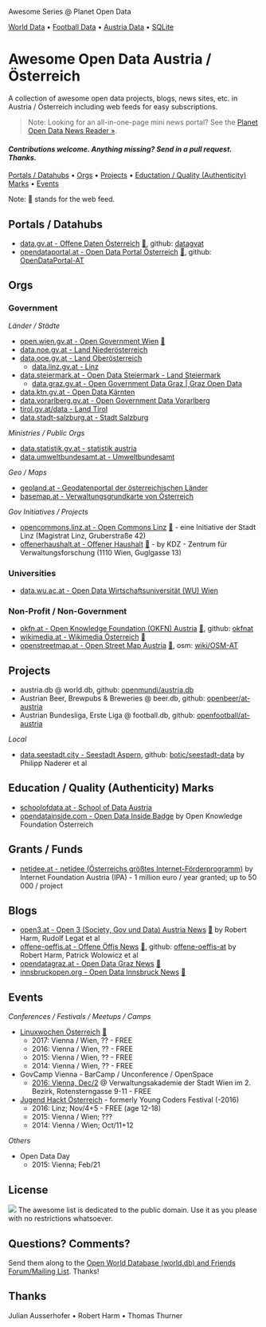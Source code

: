 Awesome Series @ Planet Open Data

[World Data](https://github.com/planetopendata/awesome-world) • 
[Football Data](https://github.com/planetopendata/awesome-football) •
[Austria Data](https://github.com/planetopendata/awesome-austria) •
[SQLite](https://github.com/planetopendata/awesome-sqlite)


# Awesome Open Data Austria / Österreich


A collection of awesome open data projects, blogs, news sites, etc. in Austria / Österreich
including web feeds for easy subscriptions.


> Note: Looking for an all-in-one-page mini news portal?
> See the [Planet Open Data News Reader »](https://planetopendata.herokuapp.com/opendataaustria?style=top).


#### _Contributions welcome. Anything missing? Send in a pull request. Thanks._


[Portals / Datahubs](#portals--datahubs) •
[Orgs](#orgs) •
[Projects](#projects) •
[Eductation / Quality (Authenticity) Marks](#education--quality-authenticity-marks) •
[Events](#events)


Note: :mega: stands for the web feed.


## Portals / Datahubs

- [data.gv.at - Offene Daten Österreich](https://www.data.gv.at)
    [:mega:](https://www.data.gv.at/feed/), github: [datagvat](https://github.com/datagvat)
- [opendataportal.at - Open Data Portal Österreich](https://www.opendataportal.at)
    [:mega:](https://www.opendataportal.at/feed/),
    github: [OpenDataPortal-AT](https://github.com/OpenDataPortal-AT)


## Orgs

### Government

_Länder / Städte_

- [open.wien.gv.at - Open Government Wien](https://open.wien.gv.at)
    [:mega:](https://open.wien.gv.at/site/feed/)
- [data.noe.gv.at - Land Niederösterreich](http://data.noe.gv.at)
- [data.ooe.gv.at - Land Oberösterreich](http://data.ooe.gv.at)
  - [data.linz.gv.at - Linz](http://data.linz.gv.at)
- [data.steiermark.at - Open Data Steiermark - Land Steiermark](http://data.steiermark.at)
  - [data.graz.gv.at - Open Government Data Graz | Graz Open Data](http://data.graz.gv.at)
- [data.ktn.gv.at - Open Data Kärnten](http://data.ktn.gv.at)
- [data.vorarlberg.gv.at - Open Government Data Vorarlberg](http://data.vorarlberg.gv.at) 
- [tirol.gv.at/data - Land Tirol](https://www.tirol.gv.at/data)
- [data.stadt-salzburg.at - Stadt Salzburg](https://data.stadt-salzburg.at)


_Ministries / Public Orgs_

- [data.statistik.gv.at - statistik austria](http://data.statistik.gv.at)
- [data.umweltbundesamt.at - Umweltbundesamt](http://data.umweltbundesamt.at)

_Geo / Maps_

- [geoland.at - Geodatenportal der österreichischen Länder](http://geoland.at)
- [basemap.at - Verwaltungsgrundkarte von Österreich](http://basemap.at)

_Gov Initiatives / Projects_

- [opencommons.linz.at - Open Commons Linz](http://opencommons.linz.at)
    [:mega:](http://opencommons.linz.at/feed) -  eine Initiative der Stadt Linz (Magistrat Linz, Gruberstraße 42)
- [offenerhaushalt.at - Offener Haushalt](https://www.offenerhaushalt.at)
   [:mega:](https://www.offenerhaushalt.at/news/feed) - 
   by KDZ - Zentrum für Verwaltungsforschung (1110 Wien, Guglgasse 13)


### Universities

- [data.wu.ac.at - Open Data Wirtschaftsuniversität (WU) Wien](http://data.wu.ac.at)


### Non-Profit / Non-Government

- [okfn.at - Open Knowledge Foundation (OKFN) Austria](http://okfn.at/blog)
    [:mega:](http://okfn.at/feed/), 
    github: [okfnat](https://github.com/okfnat)
- [wikimedia.at - Wikimedia Österreich](https://www.wikimedia.at)
    [:mega:](https://www.wikimedia.at/feed/)
- [openstreetmap.at - Open Street Map Austria](https://www.openstreetmap.at)
    [:mega:](https://www.openstreetmap.at/rss.xml), osm: [wiki/OSM-AT](http://wiki.openstreetmap.org/wiki/OSM-AT)



## Projects

- austria.db @ world.db, github: [openmundi/austria.db](https://github.com/openmundi/austria.db)
- Austrian Beer, Brewpubs & Breweries @ beer.db, github: [openbeer/at-austria](https://github.com/openbeer/at-austria)
- Austrian Bundesliga, Erste Liga @ football.db, github: [openfootball/at-austria](https://github.com/openfootball/at-austria)  

_Local_

- [data.seestadt.city - Seestadt Aspern](https://data.seestadt.city), github: [botic/seestadt-data](https://github.com/botic/seestadt-data) by Philipp Naderer et al


## Education / Quality (Authenticity) Marks

- [schoolofdata.at - School of Data Austria](http://www.schoolofdata.at)
- [opendatainside.com - Open Data Inside Badge](http://www.opendatainside.com) by Open Knowledge Foundation Österreich

## Grants / Funds

- [netidee.at - netidee (Österreichs größtes Internet-Förderprogramm)](https://www.netidee.at)
    by Internet Foundation Austria (IPA) - 1 million euro / year granted; up to 50 000 / project 


## Blogs

- [open3.at - Open 3 (Society, Gov und Data) Austria News](https://www.open3.at)
    [:mega:](http://feeds.feedburner.com/open3) by Robert Harm, Rudolf Legat et al
- [offene-oeffis.at - Offene Öffis News](http://www.offene-oeffis.at)
    [:mega:](http://www.offene-oeffis.at/feed/), github: [offene-oeffis-at](https://github.com/offene-oeffis-at) by Robert Harm, Patrick Wolowicz et al
- [opendatagraz.at - Open Data Graz News](http://opendatagraz.at)
    [:mega:](http://www.opendatagraz.at/feed/)
- [innsbruckopen.org - Open Data Innsbruck News](http://innsbruckopen.org)
    [:mega:](http://innsbruckopen.org/feed/)



## Events

_Conferences / Festivals / Meetups / Camps_

- [Linuxwochen Österreich](http://linuxwochen.at) [:mega:](http://www.linuxwochen.at/atom/)
   - 2017: Vienna / Wien, ?? - FREE
   - 2016: Vienna / Wien, ?? - FREE
   - 2015: Vienna / Wien, ?? - FREE
   - 2014: Vienna / Wien, ?? - FREE
- GovCamp Vienna - BarCamp / Unconference / OpenSpace
    - [2016: Vienna, Dec/2](https://www.barcamp.at/GovCamp_Vienna_2016) @ Verwaltungsakademie der Stadt Wien im 2. Bezirk, Rotensterngasse 9-11  - FREE
- [Jugend Hackt Österreich](http://jugendhackt.at) - formerly Young Coders Festival (-2016)
    - 2016: Linz; Nov/4+5 - FREE (age 12-18)
    - 2015: Vienna / Wien; ???
    - 2014: Vienna / Wien; Oct/11+12

_Others_

- Open Data Day
    - 2015: Vienna; Feb/21
    

## License

![](https://publicdomainworks.github.io/buttons/zero88x31.png)
The awesome list is dedicated to the public domain. Use it as you please with no restrictions whatsoever.

## Questions? Comments?

Send them along to the [Open World Database (world.db) and Friends Forum/Mailing List](http://groups.google.com/group/openmundi). 
Thanks!

## Thanks

Julian Ausserhofer • Robert Harm • Thomas Thurner 
